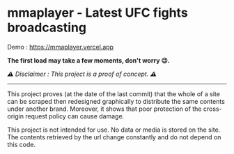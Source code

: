 # mmaplayer - Latest UFC fights broadcasting


Demo : https://mmaplayer.vercel.app

**The first load may take a few moments, don't worry 😉.**


*⚠️ Disclaimer : This project is a proof of concept. ⚠️*

-----

This project proves (at the date of the last commit) that the whole of a site can be scraped then redesigned graphically to distribute the same contents under another brand.
Moreover, it shows that poor protection of the cross-origin request policy can cause damage.

This project is not intended for use.
No data or media is stored on the site.
The contents retrieved by the url change constantly and do not depend on this code.
